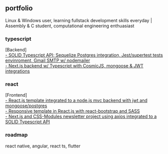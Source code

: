## portfolio
Linux & Windows user, learning fullstack development skills everyday | Assembly & C student, computational engineering enthuasiast

### typescript

[Backend]
<br/>
<a href="https://github.com/gabtonete/solid-typescript">- SOLID Typescript API; Sequelize Postgres integration, Jest/supertest tests envinroment, Gmail SMTP w/ nodemailer</a>
<br/>
<a href="https://github.com/gabtonete/backend-devagram-next-ts">- Next.js backend w/ Typescript with CosmicJS, mongoose & JWT integrations</a>

### react

[Frontend]
<br/>
<a href="https://github.com/gabtonete/frontend-task-reactjs">- React.js template integrated to a node.js mvc backend with jwt and mongoose/postgres</a>
<br/>
<a href="https://github.com/gabtonete/frontend-template-reactjs">- Responsive template in React.js with react-bootstrap and SASS</a>
<br/>
<a href="https://github.com/gabtonete/frontend-newsletter-nextjs">- Next.js and CSS-Modules newsletter project using axios integrated to a SOLID Typescript API</a>
<br/>

### roadmap

react native, angular, react ts, flutter
